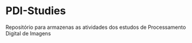 # PDI-Studies
Repositório para armazenas as atividades dos estudos de Processamento Digital de Imagens
